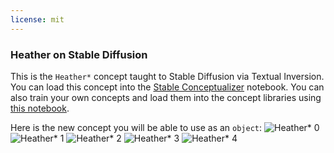 ```yaml
---
license: mit
---
```

### Heather on Stable Diffusion
This is the `Heather*` concept taught to Stable Diffusion via Textual Inversion. You can load this concept into the [Stable Conceptualizer](https://colab.research.google.com/github/huggingface/notebooks/blob/main/diffusers/stable_conceptualizer_inference.ipynb) notebook. You can also train your own concepts and load them into the concept libraries using [this notebook](https://colab.research.google.com/github/huggingface/notebooks/blob/main/diffusers/sd_textual_inversion_training.ipynb).

Here is the new concept you will be able to use as an `object`:
![Heather* 0](https://huggingface.co/sd-concepts-library/heather/resolve/main/concept_images/0.jpeg)
![Heather* 1](https://huggingface.co/sd-concepts-library/heather/resolve/main/concept_images/4.jpeg)
![Heather* 2](https://huggingface.co/sd-concepts-library/heather/resolve/main/concept_images/1.jpeg)
![Heather* 3](https://huggingface.co/sd-concepts-library/heather/resolve/main/concept_images/3.jpeg)
![Heather* 4](https://huggingface.co/sd-concepts-library/heather/resolve/main/concept_images/2.jpeg)

